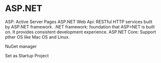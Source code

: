 # ASP.NET
ASP: Active Server Pages
ASP.NET Web Api: RESTful HTTP services built by ASP.NET framework.
.NET framework: foundation that ASP>NET is built on. It provides consistent development experience.
ASP.NET Core: Support pther OS like Mac OS and Linux. 


NuGet manager

Set as Startup Project

